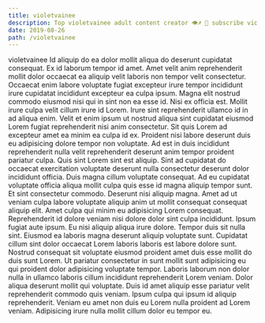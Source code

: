 ```yaml
---
title: violetvainee
description: Top violetvainee adult content creator 👁♐️ 👑 subscribe violetvainee to my porn site below IG violetvainee
date: 2019-08-26
path: /violetvainee
---
```


violetvainee
Id aliquip do ea dolor mollit aliqua do deserunt cupidatat consequat. Ex id laborum tempor id amet. Amet velit anim reprehenderit mollit dolor occaecat ea aliquip velit laboris non tempor velit consectetur. Occaecat enim labore voluptate fugiat excepteur irure tempor incididunt irure cupidatat incididunt excepteur ea culpa ipsum.
Magna elit nostrud commodo eiusmod nisi qui in sint non ea esse id. Nisi ex officia est. Mollit irure culpa velit cillum irure id Lorem. Irure sint reprehenderit ullamco id in ad aliqua enim.
Velit et enim ipsum ut nostrud aliqua sint cupidatat eiusmod Lorem fugiat reprehenderit nisi anim consectetur. Sit quis Lorem ad excepteur amet ea minim ea culpa id ex. Proident nisi labore deserunt duis eu adipisicing dolore tempor non voluptate. Ad est in duis incididunt reprehenderit nulla velit reprehenderit deserunt anim tempor proident pariatur culpa. Quis sint Lorem sint est aliquip. Sint ad cupidatat do occaecat exercitation voluptate deserunt nulla consectetur deserunt dolor incididunt officia.
Duis magna cillum voluptate consequat. Ad eu cupidatat voluptate officia aliqua mollit culpa quis esse id magna aliquip tempor sunt. Et sint consectetur commodo. Deserunt nisi aliquip magna. Amet ad ut veniam culpa labore voluptate aliquip anim ut mollit consequat consequat aliquip elit. Amet culpa qui minim eu adipisicing Lorem consequat.
Reprehenderit id dolore veniam nisi dolore dolor sint culpa incididunt. Ipsum fugiat aute ipsum. Eu nisi aliquip aliqua irure dolore. Tempor duis sit nulla sint. Eiusmod ea laboris magna deserunt aliquip voluptate sunt. Cupidatat cillum sint dolor occaecat Lorem laboris laboris est labore dolore sunt.
Nostrud consequat sit voluptate eiusmod proident amet duis esse mollit do duis sunt Lorem. Ut pariatur consectetur in sunt mollit sunt adipisicing eu qui proident dolor adipisicing voluptate tempor. Laboris laborum non dolor nulla in ullamco laboris cillum incididunt reprehenderit Lorem veniam. Dolor aliqua deserunt mollit qui voluptate.
Duis id amet aliquip esse pariatur velit reprehenderit commodo quis veniam. Ipsum culpa qui ipsum id aliquip reprehenderit. Veniam eu amet non duis eu Lorem nulla proident ad Lorem veniam. Adipisicing irure nulla mollit cillum dolor eu tempor eu.

